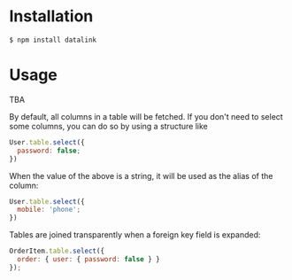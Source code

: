 # Installation

`$ npm install datalink`

# Usage

TBA

By default, all columns in a table will be fetched. If you don't need to select
some columns, you can do so by using a structure like

```js
User.table.select({
  password: false;
})
```

When the value of the above is a string, it will be used as the alias of the column:

```js
User.table.select({
  mobile: 'phone';
})
```

Tables are joined transparently when a foreign key field is expanded:

```js
OrderItem.table.select({
  order: { user: { password: false } }
});
```
